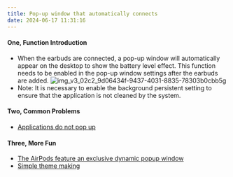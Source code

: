```yaml
---
title: Pop-up window that automatically connects
date: 2024-06-17 11:31:16
---
```


#### **One, Function Introduction**
- When the earbuds are connected, a pop-up window will automatically appear on the desktop to show the battery level effect. This function needs to be enabled in the pop-up window settings after the earbuds are added.
![img_v3_02c2_9d06434f-9437-4031-8835-78303b0cbb5g](https://github.com/PodsLink/podslink-help/assets/14847146/1d4b9487-b102-415d-a8d3-f6ec634e9afe)
- Note: It is necessary to enable the background persistent setting to ensure that the application is not cleaned by the system.


#### **Two, Common Problems**
- [Applications do not pop up](/faq/not_pop_up)

#### **Three, More Fun**
- [The AirPods feature an exclusive dynamic popup window](/func/dynamic_pop)
- [Simple theme making](/func/theme)
